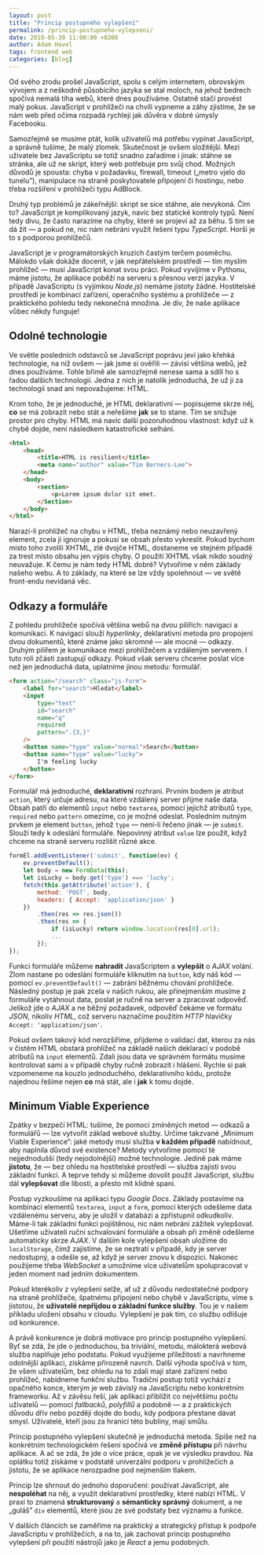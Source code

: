 ```yaml
---
layout: post
title: "Princip postupného vylepšení"
permalink: /princip-postupneho-vylepseni/
date: 2019-05-30 11:00:00 +0200
author: Adam Havel
tags: frontend web
categories: [blog]
---
```


Od svého zrodu prošel JavaScript, spolu s celým internetem, obrovským vývojem a z neškodně působícího jazyka se stal moloch, na jehož bedrech spočívá nemalá tíha webů, které dnes používáme. Ostatně stačí provést malý pokus. JavaScript v prohlížeči na chvíli vypneme a záhy zjistíme, že se nám web před očima rozpadá rychleji jak důvěra v dobré úmysly Facebooku.

Samozřejmě se musíme ptát, kolik uživatelů má potřebu vypínat JavaScript, a správně tušíme, že malý zlomek. Skutečnost je ovšem složitější. Mezi uživatele bez JavaScriptu se totiž snadno zařadíme i jinak: stáhne se stránka, ale už ne skript, který web potřebuje pro svůj chod. Možných důvodů je spousta: chyba v požadavku, firewall, timeout („metro vjelo do tunelu”), manipulace na straně poskytovatele připojení či hostingu, nebo třeba rozšíření v prohlížeči typu AdBlock.

Druhý typ problémů je zákeřnější: skript se sice stáhne, ale nevykoná. Čím to? JavaScript je komplikovaný jazyk, navíc bez statické kontroly typů. Není tedy divu, že často narazíme na chyby, které se projeví až za běhu. S tím se dá žít — a pokud ne, nic nám nebrání využít řešení typu *TypeScript*. Horší je to s podporou prohlížečů.

JavaScript je v programátorských kruzích častým terčem posměchu. Málokdo však dokáže docenit, v jak nepřátelském prostředí — tím myslím prohlížeč — musí JavaScript konat svou práci. Pokud vyvíjíme v Pythonu, máme jistotu, že aplikace poběží na serveru s přesnou verzí jazyka. V případě JavaScriptu (s vyjímkou *Node.js*) nemáme jistoty žádné. Hostitelské prostředí je kombinací zařízení, operačního systému a prohlížeče — z praktického pohledu tedy nekonečná množina. Je div, že naše aplikace vůbec někdy funguje!

## Odolné technologie

Ve světle posledních odstavců se JavaScript poprávu jeví jako křehká technologie, na níž ovšem — jak jsme si ověřili — závisí většina webů, jež dnes používáme. Tohle břímě ale samozřejmě nenese sama a sdílí ho s řadou dalších technologií. Jedna z nich je natolik jednoduchá, že už ji za technologii snad ani nepovažujeme: HTML.

Krom toho, že je jednoduché, je HTML deklarativní — popisujeme skrze něj, **co** se má zobrazit nebo stát a neřešíme **jak** se to stane. Tím se snižuje prostor pro chyby. HTML má navíc další pozoruhodnou vlastnost: když už k chybě dojde, není následkem katastrofické selhání.

```html
<html>
    <head>
        <title>HTML is resilient</title>
        <meta name="author" value="Tim Berners-Lee">
    </head>
    <body>
        <section>
            <p>Lorem ipsum dolor sit emet.
        </Section>
    </body>
</html>
```

Narazí-li prohlížeč na chybu v HTML, třeba neznámý nebo neuzavřený element, zcela ji ignoruje a pokusí se obsah přesto vykreslit. Pokud bychom místo toho zvolili XHTML, zlé dvojče HTML, dostaneme ve stejném případě za trest místo obsahu jen výpis chyby. O použití XHTML však nikdo soudný neuvažuje. K čemu je nám tedy HTML dobré? Vytvoříme v něm základy našeho webu. A to základy, na které se lze vždy spolehnout — ve světě front-endu nevídaná věc.

## Odkazy a formuláře

Z pohledu prohlížeče spočívá většina webů na dvou pilířích: navigaci a komunikaci. K navigaci slouží *hyperlinky*, deklarativní metoda pro propojení dvou dokumentů, které známe jako skromné — ale mocné — odkazy. Druhým pilířem je komunikace mezi prohlížečem a vzdáleným serverem. I tuto roli zčásti zastupují odkazy. Pokud však serveru chceme poslat více než jen jednoduchá data, uplatníme jinou metodu: formulář.

```html
<form action="/search" class="js-form">
    <label for="search">Hledat</label>
    <input
        type="text"
        id="search"
        name="q"
        required
        pattern=".{3,}"
    />
    <button name="type" value="normal">Search</button>
    <button name="type" value="lucky">
        I'm feeling lucky
    </button>
</form>
```

Formulář má jednoduché, **deklarativní** rozhraní. Prvním bodem je atribut `action`, který určuje adresu, na které vzdálený server přijme naše data. Obsah patří do elementů `input` nebo `textarea`, pomocí jejichž atributů `type`, `required` nebo `pattern` omezíme, co je možné odeslat. Posledním nutným prvkem je element `button`, jehož `type` — není-li řečeno jinak — je `submit`. Slouží tedy k odeslání formuláře. Nepovinný atribut `value` lze použít, když chceme na straně serveru rozlišit různé akce.

```js
formEl.addEventListener('submit', function(ev) {
    ev.preventDefault();
    let body = new FormData(this);
    let isLucky = body.get('type') === 'lucky';
    fetch(this.getAttribute('action'), {
        method: 'POST', body,
        headers: { Accept: 'application/json' }
    })
        .then(res => res.json())
        .then(res => {
            if (isLucky) return window.location(res[0].url);
            ...
        });
});
```

Funkci formuláře můžeme **nahradit** JavaScriptem a **vylepšit** o *AJAX* volání. Zlom nastane po odeslání formuláře kliknutím na `button`, kdy náš kód — pomocí `ev.preventDefault()` — zabrání běžnému chování prohlížeče. Následný postup je pak zcela v našich rukou, ale přinejmenším musíme z formuláře vytáhnout data, poslat je ručně na server a zpracovat odpověď. Jelikož jde o *AJAX* a ne běžný požadavek, odpověď čekáme ve formátu *JSON*, nikoliv *HTML*, což serveru naznačíme použitím *HTTP* hlavičky `Accept: 'application/json'`.

Pokud ovšem takový kód nerozšíříme, přijdeme o validaci dat, kterou za nás v čistém HTML obstará prohlížeč na základě našich deklarací v podobě atributů na `input` elementů. Zdali jsou data ve správném formátu musíme kontrolovat sami a v případě chyby ručně zobrazit i hlášení. Rychle si pak vzpomeneme na kouzlo jednoduchého, deklarativního kódu, protože najednou řešíme nejen **co** má stát, ale i **jak** k tomu dojde.

## Minimum Viable Experience

Zpátky v bezpečí HTML: tušíme, že pomocí zmíněných metod — odkazů a formulářů — lze vytvořit základ webové služby. Určíme takzvané „Minimum Viable Experience”: jaké metody musí služba **v každém případě** nabídnout, aby naplnila důvod své existence? Metody vytvoříme pomocí té nejjednodušší (tedy nejodolnější) možné technologie. Jedině pak máme **jistotu**, že — bez ohledu na hostitelské prostředí — služba zajistí svou základní funkci. A teprve tehdy si můžeme dovolit použít JavaScript, službu dál **vylepšovat** dle libosti, a přesto mít klidné spaní.

Postup vyzkoušíme na aplikaci typu *Google Docs*. Základy postavíme na kombinaci elementů `textarea`, `input` a `form`, pomocí kterých odešleme data vzdálenému serveru, aby je uložil v databázi a zpřístupnil odkudkoliv. Máme-li tak základní funkci pojištěnou, nic nám nebrání zážitek vylepšovat. Ušetříme uživateli ruční schvalování formuláře a obsah při změně odešleme automaticky skrze *AJAX*. V dalším kole vylepšení obsah uložíme do `localStorage`, čímž zajistíme, že se neztratí v případě, kdy je server nedostupný, a odešle se, až když je server znovu k dispozici. Nakonec použijeme třeba *WebSocket* a umožníme více uživatelům spolupracovat v jeden moment nad jedním dokumentem.

Pokud kterékoliv z vylepšení selže, ať už z důvodu nedostatečné podpory na straně prohlížeče, špatnému připojení nebo chybě v JavaScriptu, víme s jistotou, že **uživatelé nepřijdou o základní funkce služby**. Tou je v našem příkladu uložení obsahu v cloudu. Vylepšení je pak tím, co službu odlišuje od konkurence.

A právě konkurence je dobrá motivace pro princip postupného vylepšení. Byť se zdá, že jde o jednoduchou, ba triviální, metodu, málokterá webová služba naplňuje jeho podstatu. Pokud využijeme příležitosti a navrhneme odolnější aplikaci, získáme přirozeně navrch. Další výhoda spočívá v tom, že všem uživatelům, bez ohledu na to zdali mají staré zařízení nebo prohlížeč, nabídneme funkční službu. Tradiční postup totiž vychází z opačného konce, kterým je web závislý na JavaScriptu nebo konkrétním frameworku. Až v závěsu řeší, jak aplikaci přiblížit co největšímu počtu uživatelů — pomocí *fallbacků*, *polyfillů* a podobně — a z praktických důvodu dřív nebo později dojde do bodu, kdy podpora přestane dávat smysl. Uživatelé, kteří jsou za hranicí této bubliny, mají smůlu.

Princip postupného vylepšení skutečně je jednoduchá metoda. Spíše než na konkrétním technologickém řešení spočívá ve **změně přístupu** při návrhu aplikace. A ač se zdá, že jde o více práce, opak je ve výsledku pravdou. Na oplátku totiž získáme v podstatě univerzální podporu v prohlížečích a jistotu, že se aplikace nerozpadne pod nejmenším tlakem.

Princip lze shrnout do jednoho doporučení: používat JavaScript, ale **nespoléhat** na něj, a využít deklarativní prostředky, které nabízí HTML. V praxi to znamená **strukturovaný** a **sémanticky správný** dokument, a ne „guláš” `div` elementů, které jsou ze své podstaty bez významu a funkce.

V dalších článcích se zaměříme na praktický a strategický přístup k podpoře JavaScriptu v prohlížečích, a na to, jak zachovat princip postupného vylepšení při použití nástrojů jako je *React* a jemu podobných.
